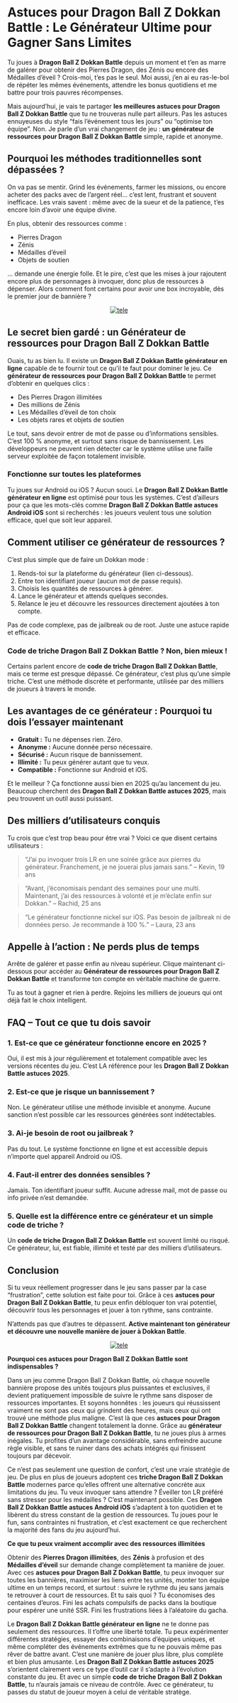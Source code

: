 <h1>Astuces pour Dragon Ball Z Dokkan Battle : Le Générateur Ultime pour Gagner Sans Limites</h1>

<p>Tu joues à <strong>Dragon Ball Z Dokkan Battle</strong> depuis un moment et t’en as marre de galérer pour obtenir des Pierres Dragon, des Zénis ou encore des Médailles d’éveil ? Crois-moi, t’es pas le seul. Moi aussi, j’en ai eu ras-le-bol de répéter les mêmes événements, attendre les bonus quotidiens et me battre pour trois pauvres récompenses.</p>

<p>Mais aujourd’hui, je vais te partager <strong>les meilleures astuces pour Dragon Ball Z Dokkan Battle</strong> que tu ne trouveras nulle part ailleurs. Pas les astuces ennuyeuses du style “fais l’événement tous les jours” ou “optimise ton équipe”. Non. Je parle d’un vrai changement de jeu : <strong>un générateur de ressources pour Dragon Ball Z Dokkan Battle</strong> simple, rapide et anonyme.</p>

<h2>Pourquoi les méthodes traditionnelles sont dépassées ?</h2>

<p>On va pas se mentir. Grind les événements, farmer les missions, ou encore acheter des packs avec de l’argent réel… c’est lent, frustrant et souvent inefficace. Les vrais savent : même avec de la sueur et de la patience, t’es encore loin d’avoir une équipe divine.</p>

<p>En plus, obtenir des ressources comme :</p>
<ul>
  <li>Pierres Dragon</li>
  <li>Zénis</li>
  <li>Médailles d’éveil</li>
  <li>Objets de soutien</li>
</ul>
<p>... demande une énergie folle. Et le pire, c’est que les mises à jour rajoutent encore plus de personnages à invoquer, donc plus de ressources à dépenser. Alors comment font certains pour avoir une box incroyable, dès le premier jour de bannière ?</p>

<p align="center">
  <a href="https://tinyurl.com/eprons">
    <img src="https://github.com/HexaRush/astuces-dragon-ball-z-dokkan-battle/blob/a467efc30de8ae6a1492b8b4ca9566c71fb18d28/tele.png" alt="tele">
  </a>
</p>

<h2>Le secret bien gardé : un Générateur de ressources pour Dragon Ball Z Dokkan Battle</h2>

<p>Ouais, tu as bien lu. Il existe un <strong>Dragon Ball Z Dokkan Battle générateur en ligne</strong> capable de te fournir tout ce qu’il te faut pour dominer le jeu. Ce <strong>générateur de ressources pour Dragon Ball Z Dokkan Battle</strong> te permet d’obtenir en quelques clics :</p>

<ul>
  <li>Des Pierres Dragon illimitées</li>
  <li>Des millions de Zénis</li>
  <li>Les Médailles d’éveil de ton choix</li>
  <li>Les objets rares et objets de soutien</li>
</ul>

<p>Le tout, sans devoir entrer de mot de passe ou d’informations sensibles. C’est 100 % anonyme, et surtout sans risque de bannissement. Les développeurs ne peuvent rien détecter car le système utilise une faille serveur exploitée de façon totalement invisible.</p>

<h3>Fonctionne sur toutes les plateformes</h3>

<p>Tu joues sur Android ou iOS ? Aucun souci. Le <strong>Dragon Ball Z Dokkan Battle générateur en ligne</strong> est optimisé pour tous les systèmes. C’est d’ailleurs pour ça que les mots-clés comme <strong>Dragon Ball Z Dokkan Battle astuces Android iOS</strong> sont si recherchés : les joueurs veulent tous une solution efficace, quel que soit leur appareil.</p>

<h2>Comment utiliser ce générateur de ressources ?</h2>

<p>C’est plus simple que de faire un Dokkan mode :</p>

<ol>
  <li>Rends-toi sur la plateforme du générateur (lien ci-dessous).</li>
  <li>Entre ton identifiant joueur (aucun mot de passe requis).</li>
  <li>Choisis les quantités de ressources à générer.</li>
  <li>Lance le générateur et attends quelques secondes.</li>
  <li>Relance le jeu et découvre les ressources directement ajoutées à ton compte.</li>
</ol>

<p>Pas de code complexe, pas de jailbreak ou de root. Juste une astuce rapide et efficace.</p>

<h3>Code de triche Dragon Ball Z Dokkan Battle ? Non, bien mieux !</h3>

<p>Certains parlent encore de <strong>code de triche Dragon Ball Z Dokkan Battle</strong>, mais ce terme est presque dépassé. Ce générateur, c’est plus qu’une simple triche. C’est une méthode discrète et performante, utilisée par des milliers de joueurs à travers le monde.</p>

<h2>Les avantages de ce générateur : Pourquoi tu dois l’essayer maintenant</h2>

<ul>
  <li><strong>Gratuit :</strong> Tu ne dépenses rien. Zéro.</li>
  <li><strong>Anonyme :</strong> Aucune donnée perso nécessaire.</li>
  <li><strong>Sécurisé :</strong> Aucun risque de bannissement.</li>
  <li><strong>Illimité :</strong> Tu peux générer autant que tu veux.</li>
  <li><strong>Compatible :</strong> Fonctionne sur Android et iOS.</li>
</ul>

<p>Et le meilleur ? Ça fonctionne aussi bien en 2025 qu’au lancement du jeu. Beaucoup cherchent des <strong>Dragon Ball Z Dokkan Battle astuces 2025</strong>, mais peu trouvent un outil aussi puissant.</p>

<h2>Des milliers d’utilisateurs conquis</h2>

<p>Tu crois que c’est trop beau pour être vrai ? Voici ce que disent certains utilisateurs :</p>

<blockquote>
  <p>“J’ai pu invoquer trois LR en une soirée grâce aux pierres du générateur. Franchement, je ne jouerai plus jamais sans.” – Kevin, 19 ans</p>
</blockquote>

<blockquote>
  <p>“Avant, j’économisais pendant des semaines pour une multi. Maintenant, j’ai des ressources à volonté et je m’éclate enfin sur Dokkan.” – Rachid, 25 ans</p>
</blockquote>

<blockquote>
  <p>“Le générateur fonctionne nickel sur iOS. Pas besoin de jailbreak ni de données perso. Je recommande à 100 %.” – Laura, 23 ans</p>
</blockquote>

<h2>Appelle à l’action : Ne perds plus de temps</h2>

<p>Arrête de galérer et passe enfin au niveau supérieur. Clique maintenant ci-dessous pour accéder au <strong>Générateur de ressources pour Dragon Ball Z Dokkan Battle</strong> et transforme ton compte en véritable machine de guerre.</p>

<p>Tu as tout à gagner et rien à perdre. Rejoins les milliers de joueurs qui ont déjà fait le choix intelligent.</p>

<h2>FAQ – Tout ce que tu dois savoir</h2>

<h3>1. Est-ce que ce générateur fonctionne encore en 2025 ?</h3>
<p>Oui, il est mis à jour régulièrement et totalement compatible avec les versions récentes du jeu. C’est LA référence pour les <strong>Dragon Ball Z Dokkan Battle astuces 2025</strong>.</p>

<h3>2. Est-ce que je risque un bannissement ?</h3>
<p>Non. Le générateur utilise une méthode invisible et anonyme. Aucune sanction n’est possible car les ressources générées sont indétectables.</p>

<h3>3. Ai-je besoin de root ou jailbreak ?</h3>
<p>Pas du tout. Le système fonctionne en ligne et est accessible depuis n’importe quel appareil Android ou iOS.</p>

<h3>4. Faut-il entrer des données sensibles ?</h3>
<p>Jamais. Ton identifiant joueur suffit. Aucune adresse mail, mot de passe ou info privée n’est demandée.</p>

<h3>5. Quelle est la différence entre ce générateur et un simple code de triche ?</h3>
<p>Un <strong>code de triche Dragon Ball Z Dokkan Battle</strong> est souvent limité ou risqué. Ce générateur, lui, est fiable, illimité et testé par des milliers d’utilisateurs.</p>

<h2>Conclusion</h2>

<p>Si tu veux réellement progresser dans le jeu sans passer par la case “frustration”, cette solution est faite pour toi. Grâce à ces <strong>astuces pour Dragon Ball Z Dokkan Battle</strong>, tu peux enfin débloquer ton vrai potentiel, découvrir tous les personnages et jouer à ton rythme, sans contrainte. </p>

<p>N’attends pas que d’autres te dépassent. <strong>Active maintenant ton générateur et découvre une nouvelle manière de jouer à Dokkan Battle</strong>.</p>

<p align="center">
  <a href="https://tinyurl.com/eprons">
    <img src="https://github.com/HexaRush/astuces-dragon-ball-z-dokkan-battle/blob/a467efc30de8ae6a1492b8b4ca9566c71fb18d28/tele.png" alt="tele">
  </a>
</p>

<p><strong>Pourquoi ces astuces pour Dragon Ball Z Dokkan Battle sont indispensables ?</strong></p> <p>Dans un jeu comme Dragon Ball Z Dokkan Battle, où chaque nouvelle bannière propose des unités toujours plus puissantes et exclusives, il devient pratiquement impossible de suivre le rythme sans disposer de ressources importantes. Et soyons honnêtes : les joueurs qui réussissent vraiment ne sont pas ceux qui grindent des heures, mais ceux qui ont trouvé une méthode plus maligne. C’est là que ces <strong>astuces pour Dragon Ball Z Dokkan Battle</strong> changent totalement la donne. Grâce au <strong>générateur de ressources pour Dragon Ball Z Dokkan Battle</strong>, tu ne joues plus à armes inégales. Tu profites d’un avantage considérable, sans enfreindre aucune règle visible, et sans te ruiner dans des achats intégrés qui finissent toujours par décevoir.</p> <p>Ce n’est pas seulement une question de confort, c’est une vraie stratégie de jeu. De plus en plus de joueurs adoptent ces <strong>triche Dragon Ball Z Dokkan Battle</strong> modernes parce qu’elles offrent une alternative concrète aux limitations du jeu. Tu veux invoquer sans attendre ? Éveiller ton LR préféré sans stresser pour les médailles ? C’est maintenant possible. Ces <strong>Dragon Ball Z Dokkan Battle astuces Android iOS</strong> s’adaptent à ton quotidien et te libèrent du stress constant de la gestion de ressources. Tu joues pour le fun, sans contraintes ni frustration, et c’est exactement ce que recherchent la majorité des fans du jeu aujourd’hui.</p>

<p><strong>Ce que tu peux vraiment accomplir avec des ressources illimitées</strong></p> <p>Obtenir des <strong>Pierres Dragon illimitées</strong>, des <strong>Zénis</strong> à profusion et des <strong>Médailles d’éveil</strong> sur demande change complètement ta manière de jouer. Avec ces <strong>astuces pour Dragon Ball Z Dokkan Battle</strong>, tu peux invoquer sur toutes les bannières, maximiser les liens entre tes unités, monter ton équipe ultime en un temps record, et surtout : suivre le rythme du jeu sans jamais te retrouver à court de ressources. Et tu sais quoi ? Tu économises des centaines d’euros. Fini les achats compulsifs de packs dans la boutique pour espérer une unité SSR. Fini les frustrations liées à l’aléatoire du gacha.</p> <p>Le <strong>Dragon Ball Z Dokkan Battle générateur en ligne</strong> ne te donne pas seulement des ressources. Il t’offre une liberté totale. Tu peux expérimenter différentes stratégies, essayer des combinaisons d’équipes uniques, et même compléter des événements extrêmes que tu ne pouvais même pas rêver de battre avant. C’est une manière de jouer plus libre, plus complète et bien plus amusante. Les <strong>Dragon Ball Z Dokkan Battle astuces 2025</strong> s’orientent clairement vers ce type d’outil car il s’adapte à l’évolution constante du jeu. Et avec un simple <strong>code de triche Dragon Ball Z Dokkan Battle</strong>, tu n’aurais jamais ce niveau de contrôle. Avec ce générateur, tu passes du statut de joueur moyen à celui de véritable stratège.</p>
